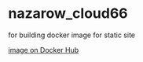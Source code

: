 # nazarow_cloud66

for building docker image for static site

[image on Docker Hub](https://hub.docker.com/repository/docker/artnazarov/nazarow_cloud66/general)
